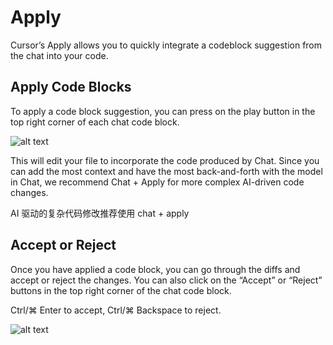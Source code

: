 # Apply

Cursor’s Apply allows you to quickly integrate a codeblock suggestion from the chat into your code.

## Apply Code Blocks

To apply a code block suggestion, you can press on the play button in the top right corner of each chat code block.

![alt text](https://mintlify.s3.us-west-1.amazonaws.com/cursor/images/chat/apply.png)

This will edit your file to incorporate the code produced by Chat. Since you can add the most context and have the most back-and-forth with the model in Chat, we recommend Chat + Apply for more complex AI-driven code changes.

AI 驱动的复杂代码修改推荐使用 chat + apply

## Accept or Reject

Once you have applied a code block, you can go through the diffs and accept or reject the changes. You can also click on the “Accept” or “Reject” buttons in the top right corner of the chat code block.

Ctrl/⌘ Enter to accept, Ctrl/⌘ Backspace to reject.

![alt text](https://mintlify.s3.us-west-1.amazonaws.com/cursor/images/chat/accept-apply.png)